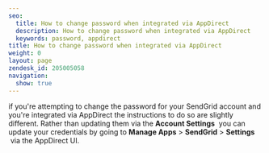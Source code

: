 ```yaml
---
seo:
  title: How to change password when integrated via AppDirect
  description: How to change password when integrated via AppDirect
  keywords: password, appdirect
title: How to change password when integrated via AppDirect
weight: 0
layout: page
zendesk_id: 205005058
navigation:
  show: true
---
```


if you're attempting to change&nbsp;the password for your SendGrid account and you're integrated via AppDirect the instructions to do so are slightly different. Rather than updating them via the **Account Settings** &nbsp;you can update your credentials by going to **Manage Apps** > **SendGrid** > **Settings** &nbsp;via the AppDirect UI.&nbsp;

&nbsp;

&nbsp;

&nbsp;

